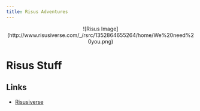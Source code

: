 ```yaml
---
title: Risus Adventures
---
```


<style>
  img {
    float:right;
  }
</style>
<div style="text-align:center;width:100%;">
  ![Risus Image](http://www.risusiverse.com/_/rsrc/1352864655264/home/We%20need%20you.png) 
</div>

# Risus Stuff
## Links
- [Risusiverse](http://www.risusiverse.com/)
